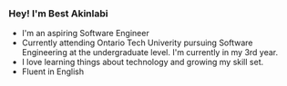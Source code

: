 ### Hey! I'm Best Akinlabi 
- I'm an aspiring Software Engineer 
- Currently attending Ontario Tech Univerity pursuing Software Engineering at the undergraduate level. I'm currently in my 3rd year.
- I love learning things about technology and growing my skill set. 
-  Fluent in English
<!--
**Bestakin/Bestakin** is a ✨ _special_ ✨ repository because its `README.md` (this file) appears on your GitHub profile.

Here are some ideas to get you started:

- 🔭 I’m currently working on ...
- 🌱 I’m currently learning ...
- 👯 I’m looking to collaborate on ...
- 🤔 I’m looking for help with ...
- 💬 Ask me about ...
- 📫 How to reach me: ...
- 😄 Pronouns: ...
- ⚡ Fun fact: ...
-->
